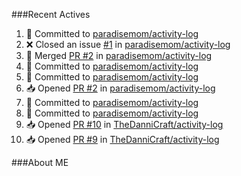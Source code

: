 ###Recent Actives
<!--START_SECTION:activity-->
1. 📝 Committed to [paradisemom/activity-log](https://github.com/paradisemom/activity-log/commit/14419bf490c599c7b75ff5db1f83530c118f4029)
2. ❌ Closed an issue [#1](https://github.com/paradisemom/activity-log/issues/1) in [paradisemom/activity-log](https://github.com/paradisemom/activity-log)
3. 🔀 Merged [PR #2](https://github.com/paradisemom/activity-log/pull/2) in [paradisemom/activity-log](https://github.com/paradisemom/activity-log)
4. 📝 Committed to [paradisemom/activity-log](https://github.com/paradisemom/activity-log/commit/405e68049eb38896eca6a24dc2fd71919f9d7291)
5. 📝 Committed to [paradisemom/activity-log](https://github.com/paradisemom/activity-log/commit/9d61d3cd64386dab0a1b7bd5da475bad241694f2)
6. 📥 Opened [PR #2](https://github.com/paradisemom/activity-log/pull/2) in [paradisemom/activity-log](https://github.com/paradisemom/activity-log)
7. 📝 Committed to [paradisemom/activity-log](https://github.com/paradisemom/activity-log/commit/fb1a02fe4134cebd72bfe1bf6bfdc44add99dbdf)
8. 📝 Committed to [paradisemom/activity-log](https://github.com/paradisemom/activity-log/commit/dce1b8b6c3b7c0edce16b4e8e83254bfc6063d00)
9. 📥 Opened [PR #10](https://github.com/TheDanniCraft/activity-log/pull/10) in [TheDanniCraft/activity-log](https://github.com/TheDanniCraft/activity-log)
10. 📥 Opened [PR #9](https://github.com/TheDanniCraft/activity-log/pull/9) in [TheDanniCraft/activity-log](https://github.com/TheDanniCraft/activity-log)
<!--END_SECTION:activity-->

###About ME
<!--MY LINKS START-->
<!--MY LINKS END-->

